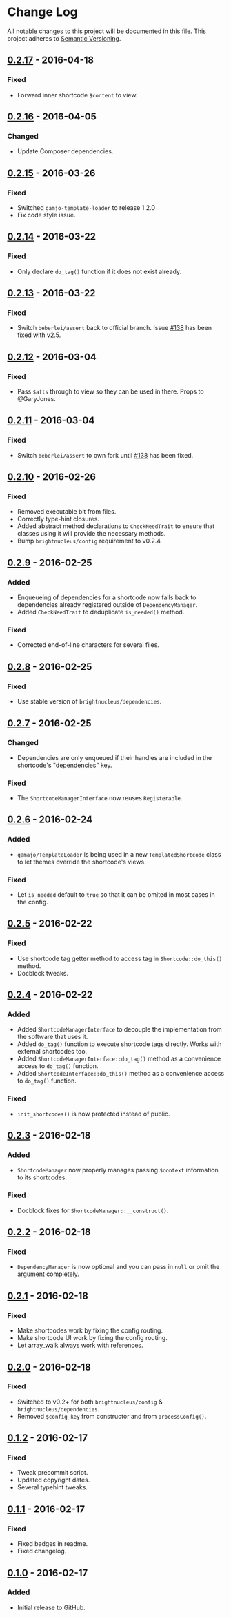 # Change Log
All notable changes to this project will be documented in this file.
This project adheres to [Semantic Versioning](http://semver.org/).

## [0.2.17] - 2016-04-18
### Fixed
- Forward inner shortcode `$content` to view.

## [0.2.16] - 2016-04-05
### Changed
- Update Composer dependencies.

## [0.2.15] - 2016-03-26
### Fixed
- Switched `gamjo-template-loader` to release 1.2.0
- Fix code style issue.

## [0.2.14] - 2016-03-22
### Fixed
- Only declare `do_tag()` function if it does not exist already.

## [0.2.13] - 2016-03-22
### Fixed
- Switch `beberlei/assert` back to official branch. Issue [#138](https://github.com/beberlei/assert/issues/138) has been fixed with v2.5.

## [0.2.12] - 2016-03-04
### Fixed
- Pass `$atts` through to view so they can be used in there. Props to @GaryJones.

## [0.2.11] - 2016-03-04
### Fixed
- Switch `beberlei/assert` to own fork until [#138](https://github.com/beberlei/assert/issues/138) has been fixed.

## [0.2.10] - 2016-02-26
### Fixed
- Removed executable bit from files.
- Correctly type-hint closures.
- Added abstract method declarations to `CheckNeedTrait` to ensure that classes using it will provide the necessary methods.
- Bump `brightnucleus/config` requirement to v0.2.4

## [0.2.9] - 2016-02-25
### Added
- Enqueueing of dependencies for a shortcode now falls back to dependencies already registered outside of `DependencyManager`.
- Added `CheckNeedTrait` to deduplicate `is_needed()` method.

### Fixed
- Corrected end-of-line characters for several files.

## [0.2.8] - 2016-02-25
### Fixed
- Use stable version of `brightnucleus/dependencies`.

## [0.2.7] - 2016-02-25
### Changed
- Dependencies are only enqueued if their handles are included in the shortcode's "dependencies" key.

### Fixed
- The `ShortcodeManagerInterface` now reuses `Registerable`.

## [0.2.6] - 2016-02-24
### Added
- `gamajo/TemplateLoader` is being used in a new `TemplatedShortcode` class to let themes override the shortcode's views.

### Fixed
- Let `is_needed` default to `true` so that it can be omited in most cases in the config.

## [0.2.5] - 2016-02-22
### Fixed
- Use shortcode tag getter method to access tag in `Shortcode::do_this()` method.
- Docblock tweaks.

## [0.2.4] - 2016-02-22
### Added
- Added `ShortcodeManagerInterface` to decouple the implementation from the software that uses it.
- Added `do_tag()` function to execute shortcode tags directly. Works with external shortcodes too.
- Added `ShortcodeManagerInterface::do_tag()` method as a convenience access to `do_tag()` function.
- Added `ShortcodeInterface::do_this()` method as a convenience access to `do_tag()` function.

### Fixed
- `init_shortcodes()` is now protected instead of public.

## [0.2.3] - 2016-02-18
### Added
- `ShortcodeManager` now properly manages passing `$context` information to its shortcodes.

### Fixed
- Docblock fixes for `ShortcodeManager::__construct()`.

## [0.2.2] - 2016-02-18
### Fixed
- `DependencyManager` is now optional and you can pass in `null` or omit the argument completely.

## [0.2.1] - 2016-02-18
### Fixed
- Make shortcodes work by fixing the config routing.
- Make shortcode UI work by fixing the config routing.
- Let array_walk always work with references.

## [0.2.0] - 2016-02-18
### Fixed
- Switched to v0.2+ for both `brightnucleus/config` & `brightnucleus/dependencies`.
- Removed `$config_key` from constructor and from `processConfig()`.

## [0.1.2] - 2016-02-17
### Fixed
- Tweak precommit script.
- Updated copyright dates.
- Several typehint tweaks.

## [0.1.1] - 2016-02-17
### Fixed
- Fixed badges in readme.
- Fixed changelog.

## [0.1.0] - 2016-02-17
### Added
- Initial release to GitHub.

[0.2.17]: https://github.com/brightnucleus/shortcodes/compare/v0.2.16...v0.2.17
[0.2.16]: https://github.com/brightnucleus/shortcodes/compare/v0.2.15...v0.2.16
[0.2.15]: https://github.com/brightnucleus/shortcodes/compare/v0.2.14...v0.2.15
[0.2.14]: https://github.com/brightnucleus/shortcodes/compare/v0.2.13...v0.2.14
[0.2.13]: https://github.com/brightnucleus/shortcodes/compare/v0.2.12...v0.2.13
[0.2.12]: https://github.com/brightnucleus/shortcodes/compare/v0.2.11...v0.2.12
[0.2.11]: https://github.com/brightnucleus/shortcodes/compare/v0.2.10...v0.2.11
[0.2.10]: https://github.com/brightnucleus/shortcodes/compare/v0.2.9...v0.2.10
[0.2.9]: https://github.com/brightnucleus/shortcodes/compare/v0.2.8...v0.2.9
[0.2.8]: https://github.com/brightnucleus/shortcodes/compare/v0.2.7...v0.2.8
[0.2.7]: https://github.com/brightnucleus/shortcodes/compare/v0.2.6...v0.2.7
[0.2.6]: https://github.com/brightnucleus/shortcodes/compare/v0.2.5...v0.2.6
[0.2.5]: https://github.com/brightnucleus/shortcodes/compare/v0.2.4...v0.2.5
[0.2.4]: https://github.com/brightnucleus/shortcodes/compare/v0.2.3...v0.2.4
[0.2.3]: https://github.com/brightnucleus/shortcodes/compare/v0.2.2...v0.2.3
[0.2.2]: https://github.com/brightnucleus/shortcodes/compare/v0.2.1...v0.2.2
[0.2.1]: https://github.com/brightnucleus/shortcodes/compare/v0.2.0...v0.2.1
[0.2.0]: https://github.com/brightnucleus/shortcodes/compare/v0.1.2...v0.2.0
[0.1.2]: https://github.com/brightnucleus/shortcodes/compare/v0.1.1...v0.1.2
[0.1.1]: https://github.com/brightnucleus/shortcodes/compare/v0.1.0...v0.1.1
[0.1.0]: https://github.com/brightnucleus/shortcodes/compare/v0.0.0...v0.1.0

